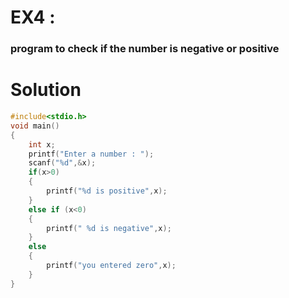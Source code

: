 # EX4 :
### program to check if the number is negative or positive

# Solution

```c
#include<stdio.h>
void main()
{
    int x;
    printf("Enter a number : ");
    scanf("%d",&x);
    if(x>0)
    {
        printf("%d is positive",x);
    }
    else if (x<0)
    {
        printf(" %d is negative",x);
    }
    else
    {
        printf("you entered zero",x);
    }
}
```
